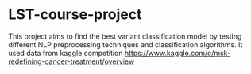 # LST-course-project

This project aims to find the best variant classification model by testing different NLP preprocessing techniques and classification algorithms. It used data from kaggle competition https://www.kaggle.com/c/msk-redefining-cancer-treatment/overview


